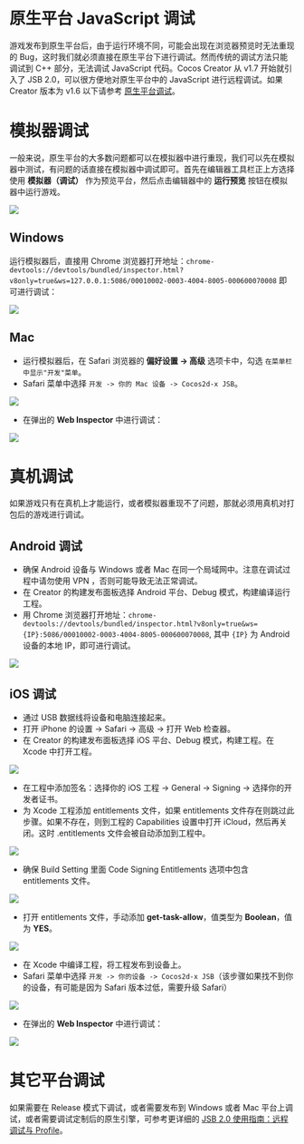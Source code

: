 # 原生平台 JavaScript 调试
游戏发布到原生平台后，由于运行环境不同，可能会出现在浏览器预览时无法重现的 Bug，这时我们就必须直接在原生平台下进行调试。然而传统的调试方法只能调试到 C++ 部分，无法调试 JavaScript 代码。Cocos Creator 从 v1.7 开始就引入了 JSB 2.0，可以很方便地对原生平台中的 JavaScript 进行远程调试。如果 Creator 版本为 v1.6 以下请参考 [原生平台调试](../publish/debug-native.md)。

# 模拟器调试

一般来说，原生平台的大多数问题都可以在模拟器中进行重现，我们可以先在模拟器中测试，有问题的话直接在模拟器中调试即可。首先在编辑器工具栏正上方选择使用 **模拟器（调试）** 作为预览平台，然后点击编辑器中的 **运行预览** 按钮在模拟器中运行游戏。

![](debug-jsb/simulator-run.png)

## Windows
运行模拟器后，直接用 Chrome 浏览器打开地址：`chrome-devtools://devtools/bundled/inspector.html?v8only=true&ws=127.0.0.1:5086/00010002-0003-4004-8005-000600070008` 即可进行调试： 

![](debug-jsb/v8-win32-debug.png)

## Mac
- 运行模拟器后，在 Safari 浏览器的 **偏好设置 -> 高级** 选项卡中，勾选 `在菜单栏中显示"开发"菜单`。
- Safari 菜单中选择 `开发 -> 你的 Mac 设备 -> Cocos2d-x JSB`。

![](debug-jsb/jsc-mac-debug.png)

- 在弹出的 **Web Inspector** 中进行调试：

![](debug-jsb/jsc-mac-breakpoint.png)

# 真机调试

如果游戏只有在真机上才能运行，或者模拟器重现不了问题，那就必须用真机对打包后的游戏进行调试。

## Android 调试
- 确保 Android 设备与 Windows 或者 Mac 在同一个局域网中。注意在调试过程中请勿使用 VPN ，否则可能导致无法正常调试。
- 在 Creator 的构建发布面板选择 Android 平台、Debug 模式，构建编译运行工程。
- 用 Chrome 浏览器打开地址：`chrome-devtools://devtools/bundled/inspector.html?v8only=true&ws={IP}:5086/00010002-0003-4004-8005-000600070008`, 其中 `{IP}` 为 Android 设备的本地 IP，即可进行调试。

![](debug-jsb/v8-android-debug.png)

## iOS 调试
- 通过 USB 数据线将设备和电脑连接起来。
- 打开 iPhone 的设置 -> Safari -> 高级 -> 打开  Web 检查器。
- 在 Creator 的构建发布面板选择 iOS 平台、Debug 模式，构建工程。在 Xcode 中打开工程。

![](debug-jsb/package.png)

- 在工程中添加签名：选择你的 iOS 工程 -> General -> Signing -> 选择你的开发者证书。
- 为 Xcode 工程添加 entitlements 文件，如果 entitlements 文件存在则跳过此步骤。如果不存在，则到工程的 Capabilities 设置中打开 iCloud，然后再关闭。这时 .entitlements 文件会被自动添加到工程中。

![](debug-jsb/jsc-entitlements.png)

- 确保 Build Setting 里面 Code Signing Entitlements 选项中包含 entitlements 文件。

![](debug-jsb/jsc-entitlements-check.png)

- 打开 entitlements 文件，手动添加 **get-task-allow**，值类型为 **Boolean**，值为 **YES**。

![](debug-jsb/jsc-security-key.png)

- 在 Xcode 中编译工程，将工程发布到设备上。
- Safari 菜单中选择 `开发 -> 你的设备 -> Cocos2d-x JSB`（该步骤如果找不到你的设备，有可能是因为 Safari 版本过低，需要升级 Safari）

![](debug-jsb/jsc-ios-debug.png)

- 在弹出的 **Web Inspector** 中进行调试：

![](debug-jsb/jsc-ios-breakpoint.png)

# 其它平台调试

如果需要在 Release 模式下调试，或者需要发布到 Windows 或者 Mac 平台上调试，或者需要调试定制后的原生引擎，可参考更详细的 [JSB 2.0 使用指南：远程调试与 Profile](../advanced-topics/jsb/JSB2.0-learning.md#%E8%BF%9C%E7%A8%8B%E8%B0%83%E8%AF%95%E4%B8%8E-profile)。